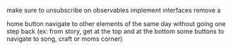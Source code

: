 make sure to unsubscribe on observables 
implement interfaces
remove a

home button
navigate to other elements of the same day without going one step back (ex: from story, get at the top and at the bottom some buttons to navigate to song, craft or moms corner)